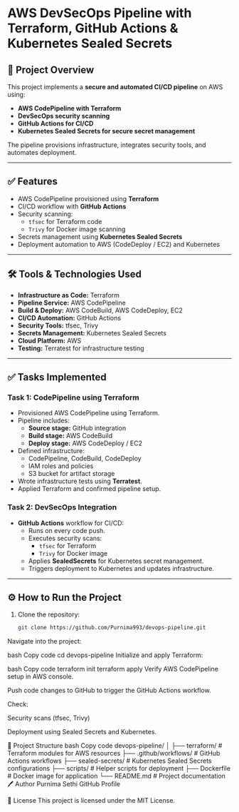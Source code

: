 # AWS DevSecOps Pipeline with Terraform, GitHub Actions & Kubernetes Sealed Secrets

## 📌 Project Overview
This project implements a **secure and automated CI/CD pipeline** on AWS using:
- **AWS CodePipeline with Terraform**
- **DevSecOps security scanning**
- **GitHub Actions for CI/CD**
- **Kubernetes Sealed Secrets for secure secret management**

The pipeline provisions infrastructure, integrates security tools, and automates deployment.

---

## ✅ Features
- AWS CodePipeline provisioned using **Terraform**
- CI/CD workflow with **GitHub Actions**
- Security scanning:
  - `tfsec` for Terraform code
  - `Trivy` for Docker image scanning
- Secrets management using **Kubernetes Sealed Secrets**
- Deployment automation to AWS (CodeDeploy / EC2) and Kubernetes

---

## 🛠️ Tools & Technologies Used
- **Infrastructure as Code:** Terraform
- **Pipeline Service:** AWS CodePipeline
- **Build & Deploy:** AWS CodeBuild, AWS CodeDeploy, EC2
- **CI/CD Automation:** GitHub Actions
- **Security Tools:** tfsec, Trivy
- **Secrets Management:** Kubernetes Sealed Secrets
- **Cloud Platform:** AWS
- **Testing:** Terratest for infrastructure testing

---

## ✅ Tasks Implemented

### **Task 1: CodePipeline using Terraform**
- Provisioned AWS CodePipeline using Terraform.
- Pipeline includes:
  - **Source stage:** GitHub integration
  - **Build stage:** AWS CodeBuild
  - **Deploy stage:** AWS CodeDeploy / EC2
- Defined infrastructure:
  - CodePipeline, CodeBuild, CodeDeploy
  - IAM roles and policies
  - S3 bucket for artifact storage
- Wrote infrastructure tests using **Terratest**.
- Applied Terraform and confirmed pipeline setup.

### **Task 2: DevSecOps Integration**
- **GitHub Actions** workflow for CI/CD:
  - Runs on every code push.
  - Executes security scans:
    - `tfsec` for Terraform
    - `Trivy` for Docker image
  - Applies **SealedSecrets** for Kubernetes secret management.
  - Triggers deployment to Kubernetes and updates infrastructure.

---

## ⚙️ How to Run the Project
1. Clone the repository:
   ```bash
   git clone https://github.com/Purnima993/devops-pipeline.git
Navigate into the project:

bash
Copy code
cd devops-pipeline
Initialize and apply Terraform:

bash
Copy code
terraform init
terraform apply
Verify AWS CodePipeline setup in AWS console.

Push code changes to GitHub to trigger the GitHub Actions workflow.

Check:

Security scans (tfsec, Trivy)

Deployment using Sealed Secrets and Kubernetes.

📂 Project Structure
bash
Copy code
devops-pipeline/
│
├── terraform/               # Terraform modules for AWS resources
├── .github/workflows/       # GitHub Actions workflows
├── sealed-secrets/          # Kubernetes Sealed Secrets configurations
├── scripts/                 # Helper scripts for deployment
├── Dockerfile               # Docker image for application
└── README.md                # Project documentation
🖊️ Author
Purnima Sethi
GitHub Profile

📜 License
This project is licensed under the MIT License.
